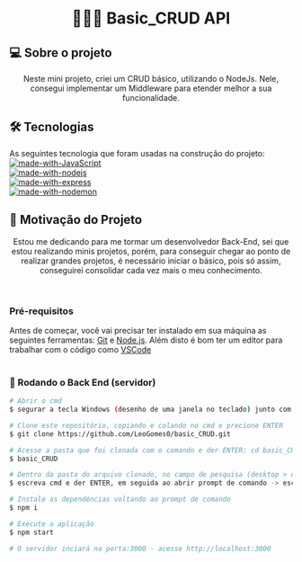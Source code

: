 <h1 align="center">🧑🏿‍💻 Basic_CRUD API</h1>

## 💻 Sobre o projeto
<p align="center">Neste mini projeto, criei um CRUD básico, utilizando o NodeJs. Nele, consegui implementar um Middleware para etender melhor a sua funcionalidade.</p>

## 🛠 Tecnologias

As seguintes tecnologia que foram usadas na construção do projeto: <br>
[![made-with-JavaScript](https://img.shields.io/badge/Made%20with-JavaScript-1f425f.svg)](https://www.javascript.com/) <br>
[![made-with-nodejs](https://img.shields.io/badge/Made%20with-Node.js-1f425f.svg)](https://nodejs.org/en) <br>
[![made-with-express](https://img.shields.io/badge/Made%20with-Express-1f425f.svg)](https://expressjs.com/pt-br/) <br>
[![made-with-nodemon](https://img.shields.io/badge/Made%20with-Nodemon-1f425f.svg)](https://nodemon.io/) <br>


## 🚀 Motivação do Projeto
<p align="center">Estou me dedicando para me tormar um desenvolvedor Back-End, sei que estou realizando minis projetos, porém, para conseguir chegar ao ponto de realizar grandes projetos, é necessário iniciar o básico, pois só assim, conseguirei consolidar cada vez mais o meu conhecimento.</p> <br>

### Pré-requisitos

Antes de começar, você vai precisar ter instalado em sua máquina as seguintes ferramentas:
[Git](https://git-scm.com) e [Node.js](https://nodejs.org/en). 
Além disto é bom ter um editor para trabalhar com o código como [VSCode](https://code.visualstudio.com/)
<br>
<br>
### 🎲 Rodando o Back End (servidor)

```bash
# Abrir o cmd
$ segurar a tecla Windows (desenho de uma janela no teclado) junto com a letra R e em seguida escreva: cmd

# Clone este repositório, copiando e colando no cmd e precione ENTER
$ git clone https://github.com/LeoGomes0/basic_CRUD.git

# Acesse a pasta que foi clonada com o comando e der ENTER: cd basic_CRUD
$ basic_CRUD

# Dentro da pasta do arquivo clonado, no campo de pesquisa (desktop > user > área de trabalho > basic_CRUD)
$ escreva cmd e der ENTER, em seguida ao abrir prompt de comando -> escreva exatamente: code .

# Instale as dependências voltando ao prompt de comando
$ npm i

# Execute a aplicação
$ npm start

# O servidor inciará na porta:3000 - acesse http://localhost:3000
```

